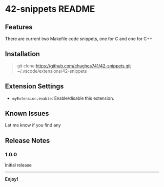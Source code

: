# 42-snippets README

## Features

There are current two Makefile code snippets, one for C and one for C++

## Installation
> git clone https://github.com/chughes741/42-snippets.git ~/.vscode/extensions/42-snippets


## Extension Settings

* `myExtension.enable`: Enable/disable this extension.

## Known Issues

Let me know if you find any

## Release Notes

### 1.0.0

Initial release

---

**Enjoy!**
